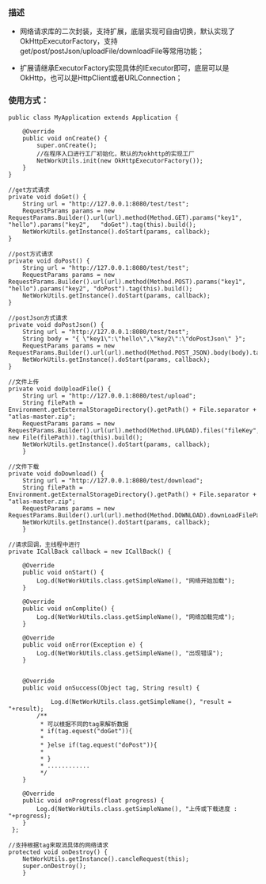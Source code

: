 ### 描述

* 网络请求库的二次封装，支持扩展，底层实现可自由切换，默认实现了OkHttpExecutorFactory，支持get/post/postJson/uploadFile/downloadFile等常用功能；

* 扩展请继承ExecutorFactory实现具体的IExecutor即可，底层可以是OkHttp，也可以是HttpClient或者URLConnection；

### 使用方式：

	public class MyApplication extends Application {
	
	    @Override
	    public void onCreate() {
	        super.onCreate();
			//在程序入口进行工厂初始化，默认的为okhttp的实现工厂
	        NetWorkUtils.init(new OkHttpExecutorFactory());
	    }
	}

	//get方式请求
	private void doGet() {
		String url = "http://127.0.0.1:8080/test/test";
		RequestParams params = new RequestParams.Builder().url(url).method(Method.GET).params("key1", "hello").params("key2", 	"doGet").tag(this).build();
		NetWorkUtils.getInstance().doStart(params, callback);
    }

	//post方式请求
   	private void doPost() {
		String url = "http://127.0.0.1:8080/test/test";
		RequestParams params = new RequestParams.Builder().url(url).method(Method.POST).params("key1", "hello").params("key2", "doPost").tag(this).build();
		NetWorkUtils.getInstance().doStart(params, callback);
   	}

	//postJson方式请求
	private void doPostJson() {
		String url = "http://127.0.0.1:8080/test/test";
		String body = "{ \"key1\":\"hello\",\"key2\":\"doPostJson\" }";
		RequestParams params = new RequestParams.Builder().url(url).method(Method.POST_JSON).body(body).tag(this).build();
		NetWorkUtils.getInstance().doStart(params, callback);
   	}

	//文件上传
    private void doUploadFile() {
		String url = "http://127.0.0.1:8080/test/upload";
		String filePath = Environment.getExternalStorageDirectory().getPath() + File.separator + "atlas-master.zip";
		RequestParams params = new RequestParams.Builder().url(url).method(Method.UPLOAD).files("fileKey", new File(filePath)).tag(this).build();
		NetWorkUtils.getInstance().doStart(params, callback);
    	}

	//文件下载
    private void doDownload() {
		String url = "http://127.0.0.1:8080/test/download";
		String filePath = Environment.getExternalStorageDirectory().getPath() + File.separator + "atlas-master.zip";
		RequestParams params = new RequestParams.Builder().url(url).method(Method.DOWNLOAD).downLoadFilePath(filePath).tag(this).build();
		NetWorkUtils.getInstance().doStart(params, callback);
    	}

	//请求回调，主线程中进行
 	private ICallBack callback = new ICallBack() {

		@Override
		public void onStart() {
		    Log.d(NetWorkUtils.class.getSimpleName(), "网络开始加载");
		}

		@Override
		public void onComplite() {
		    Log.d(NetWorkUtils.class.getSimpleName(), "网络加载完成");
		}

		@Override
		public void onError(Exception e) {
		    Log.d(NetWorkUtils.class.getSimpleName(), "出现错误");
		}


		@Override
		public void onSuccess(Object tag, String result) {

				Log.d(NetWorkUtils.class.getSimpleName(), "result = "+result);
		    /**
		     * 可以根据不同的tag来解析数据
		     * if(tag.equest("doGet")){
		     *
		     * }else if(tag.equest("doPost")){
		     *
		     * }
		     * ............
		     */
		}

		@Override
		public void onProgress(float progress) {
		    Log.d(NetWorkUtils.class.getSimpleName(), "上传或下载进度 : "+progress);
		}
   	 };

	//支持根据tag来取消具体的网络请求
 	protected void onDestroy() {
		NetWorkUtils.getInstance().cancleRequest(this);
		super.onDestroy();
    	}


